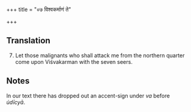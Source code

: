 +++
title = "०७ विश्वकर्माणं ते"

+++
## Translation
7. Let those malignants who shall attack me from the northern quarter  
come upon Viśvakarman with the seven seers.

## Notes
In our text there has dropped out an accent-sign under *va* before  
*údīcyā*.
